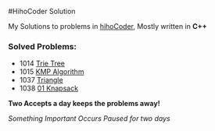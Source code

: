 #HihoCoder Solution

My Solutions to problems in [hihoCoder](http://hihocoder.com), Mostly written in **C++**
  
### Solved Problems:  
  
* 1014 [Trie Tree](http://hihocoder.com/problemset/problem/1014)  
* 1015 [KMP Algorithm](http://hihocoder.com/problemset/problem/1015)  
* 1037 [Triangle](http://hihocoder.com/problemset/problem/1037)
* 1038 [01 Knapsack](http://hihocoder.com/problemset/problem/1038)
	
**Two Accepts a day keeps the problems away!**
  
*Something Important Occurs*
*Paused for two days*

